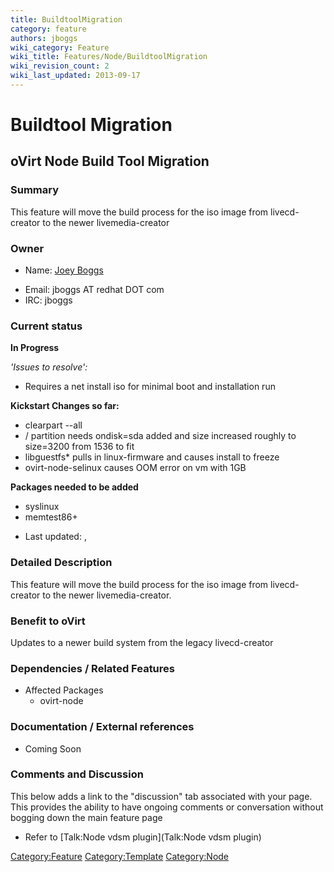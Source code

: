 ```yaml
---
title: BuildtoolMigration
category: feature
authors: jboggs
wiki_category: Feature
wiki_title: Features/Node/BuildtoolMigration
wiki_revision_count: 2
wiki_last_updated: 2013-09-17
---
```


# Buildtool Migration

## oVirt Node Build Tool Migration

### Summary

This feature will move the build process for the iso image from livecd-creator to the newer livemedia-creator

### Owner

*   Name: [ Joey Boggs](User:jboggs)

<!-- -->

*   Email: jboggs AT redhat DOT com
*   IRC: jboggs

### Current status

**In Progress**

*'Issues to resolve':*

*   Requires a net install iso for minimal boot and installation run

**Kickstart Changes so far:**

*   clearpart --all
*   / partition needs ondisk=sda added and size increased roughly to size=3200 from 1536 to fit
*   libguestfs\* pulls in linux-firmware and causes install to freeze
*   ovirt-node-selinux causes OOM error on vm with 1GB

**Packages needed to be added**

*   syslinux
*   memtest86+

<!-- -->

*   Last updated: ,

### Detailed Description

This feature will move the build process for the iso image from livecd-creator to the newer livemedia-creator.

### Benefit to oVirt

Updates to a newer build system from the legacy livecd-creator

### Dependencies / Related Features

*   Affected Packages
    -   ovirt-node

### Documentation / External references

*   Coming Soon

### Comments and Discussion

This below adds a link to the "discussion" tab associated with your page. This provides the ability to have ongoing comments or conversation without bogging down the main feature page

*   Refer to [Talk:Node vdsm plugin](Talk:Node vdsm plugin)

<Category:Feature> <Category:Template> <Category:Node>
